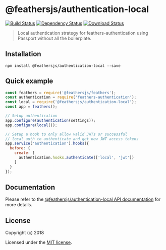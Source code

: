 # @feathersjs/authentication-local

[![Build Status](https://travis-ci.org/feathersjs/feathers.png?branch=master)](https://travis-ci.org/feathersjs/feathers)
[![Dependency Status](https://img.shields.io/david/feathersjs/feathers.svg?style=flat-square&path=packages/authentication-local)](https://david-dm.org/feathersjs/feathers?path=packages/authentication-local)
[![Download Status](https://img.shields.io/npm/dm/@feathersjs/authentication-local.svg?style=flat-square)](https://www.npmjs.com/package/@feathersjs/authentication-local)

> Local authentication strategy for feathers-authentication using Passport without all the boilerplate.

## Installation

```
npm install @feathersjs/authentication-local --save
```

## Quick example

```js
const feathers = require('@feathersjs/feathers');
const authentication = require('feathers-authentication');
const local = require('@feathersjs/authentication-local');
const app = feathers();

// Setup authentication
app.configure(authentication(settings));
app.configure(local());

// Setup a hook to only allow valid JWTs or successful 
// local auth to authenticate and get new JWT access tokens
app.service('authentication').hooks({
  before: {
    create: [
      authentication.hooks.authenticate(['local', 'jwt'])
    ]
  }
});
```

## Documentation

Please refer to the [@feathersjs/authentication-local API documentation](https://docs.feathersjs.com/api/authentication/local.html) for more details.

## License

Copyright (c) 2018

Licensed under the [MIT license](LICENSE).
